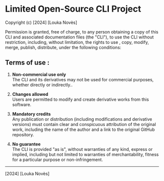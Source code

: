 
# Limited Open-Source CLI Project

Copyright (c) [2024] [Louka Novès]

Permission is granted, free of charge, to any person obtaining a copy of this CLI and associated documentation files (the "CLI"), to use the CLI without restriction, including, without limitation, the rights to use , copy, modify, merge, publish, distribute, under the following conditions:

## Terms of use :

1. **Non-commercial use only**  
   The CLI and its derivatives may not be used for commercial purposes, whether directly or indirectly..

2. **Changes allowed**  
   Users are permitted to modify and create derivative works from this software.

3. **Mandatory credits**  
   Any publication or distribution (including modifications and derivative versions) must contain clear and conspicuous attribution of the original work, including the name of the author and a link to the original GitHub repository.

4. **No guarantee**  
   The CLI is provided "as is", without warranties of any kind, express or implied, including but not limited to warranties of merchantability, fitness for a particular purpose or non-infringement.

---

[2024] [Louka Novès]

